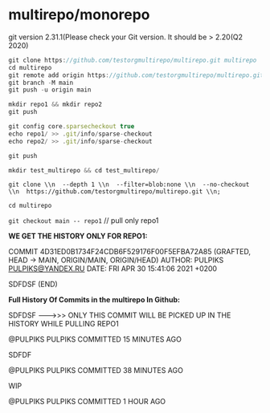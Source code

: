 # multirepo/monorepo

git version 2.31.1(Please check your Git version. It should be > 2.20(Q2 2020)


```javascript
git clone https://github.com/testorgmultirepo/multirepo.git multirepo
cd multirepo
git remote add origin https://github.com/testorgmultirepo/multirepo.git
git branch -M main
git push -u origin main
```

```javascript
mkdir repo1 && mkdir repo2
git push

git config core.sparsecheckout true
echo repo1/ >> .git/info/sparse-checkout
echo repo2/ >> .git/info/sparse-checkout

git push

mkdir test_multirepo && cd test_multirepo/
```

`git clone \\n  --depth 1 \\n  --filter=blob:none \\n  --no-checkout \\n  https://github.com/testorgmultirepo/multirepo.git \\n;`

`cd multirepo`

`git checkout main -- repo1` // pull only repo1

**WE GET THE HISTORY ONLY FOR REPO1:**

COMMIT 4D31ED0B1734F24CDB6F529176F00F5EFBA72A85 (GRAFTED, HEAD -> MAIN, ORIGIN/MAIN, ORIGIN/HEAD)
AUTHOR: PULPIKS <PULPIKS@YANDEX.RU>
DATE:   FRI APR 30 15:41:06 2021 +0200

SDFDSF
(END)

**Full History Of Commits in the multirepo In Github:**

SDFDSF --->>> ONLY THIS COMMIT WILL BE PICKED UP IN THE HISTORY WHILE PULLING REPO1

@PULPIKS
PULPIKS COMMITTED 15 MINUTES AGO
 
SDFDF

@PULPIKS
PULPIKS COMMITTED 38 MINUTES AGO
 
WIP

@PULPIKS
PULPIKS COMMITTED 1 HOUR AGO
 

